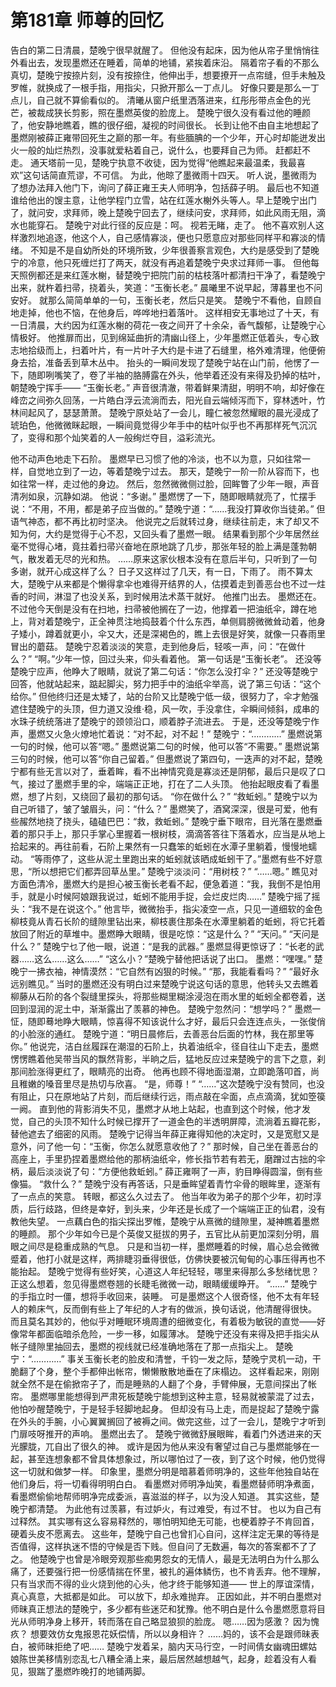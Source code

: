# 第181章 师尊的回忆
告白的第二日清晨，楚晚宁很早就醒了。
但他没有起床，因为他从帘子里悄悄往外看出去，发现墨燃还在睡着，简单的地铺，紧挨着床沿。
隔着帘子看的不那么真切，楚晚宁按捺片刻，没有按捺住，他伸出手，想要撩开一点帘缝，但手未触及罗帷，就换成了一根手指，用指尖，只掀开那么一丁点儿。
好像只要是那么一丁点儿，自己就不算偷看似的。
清曦从窗户纸里洒落进来，红彤彤带点金色的光芒，被裁成狭长剪影，照在墨燃英俊的脸庞上。
楚晚宁很久没有看过他的睡颜了，他安静地瞧着，瞧的很仔细，凝视的时间很长。
长到让他不由自主地想起了墨燃刚被薛正雍带回死生之巅的那一年。有些腼腆的一个少年，开心时却能迸发出火一般的灿烂热烈，没事就爱粘着自己，说什么，也要拜自己为师。
赶都赶不走。
通天塔前一见，楚晚宁执意不收徒，因为觉得“他瞧起来最温柔，我最喜欢”这句话简直荒谬，不可信。
为此，他晾了墨微雨十四天。
听人说，墨微雨为了想办法拜入他门下，询问了薛正雍王夫人师明净，包括薛子明。
最后也不知道谁给他出的馊主意，让他学程门立雪，站在红莲水榭外头等人。早上楚晚宁出门了，就问安，求拜师，晚上楚晚宁回去了，继续问安，求拜师，如此风雨无阻，滴水也能穿石。
楚晚宁对此行径的反应是：呵。
视若无睹，走了。
他不喜欢别人这样激烈地追逐，他这个人，自己感情寡淡，便也只愿意应对那些同样平和寡淡的情绪。
不知是不是自幼所处的环境所致，少年很善察言观色，大约是感受到了楚晚宁的冷意，他只死缠烂打了两天，就没有再追着楚晚宁央求过拜师一事。
但他每天照例都还是来红莲水榭，替楚晚宁把院门前的枯枝落叶都清扫干净了，看楚晚宁出来，就杵着扫帚，挠着头，笑道：“玉衡长老。”
晨曦里不说早起，薄暮里也不问安好。
就那么简简单单的一句，玉衡长老，然后只是笑。
楚晚宁不看他，自顾自地走掉，他也不恼，在他身后，哗哗地扫着落叶。
这样相安无事地过了十天，有一日清晨，大约因为红莲水榭的荷花一夜之间开了十余朵，香气馥郁，让楚晚宁心情极好。
他推扉而出，见到绵延曲折的清幽山径上，少年墨燃正低着头，专心致志地拾级而上，扫着叶片，有一片叶子大约是卡进了石缝里，格外难清理，他便俯身去拾，准备丢到草木丛中。
抬头的一瞬间发现了楚晚宁站在山门前，他愣了一下，随即咧嘴笑了，卷了半袖的胳膊露在外头，他举着还没有来得及扔掉的枯叶，朝楚晚宁挥手——
“玉衡长老。”
声音很清澈，带着鲜果清甜，明明不响，却好像在峰峦之间弥久回荡，一片皓白浮云流淌而去，阳光自云端倾泻而下，穿林透叶，竹林间起风了，瑟瑟萧萧。
楚晚宁原处站了一会儿，瞳仁被忽然耀眼的晨光浸成了琥珀色，他微微眯起眼，一瞬间竟觉得少年手中的枯叶似乎也不再那样死气沉沉了，变得和那个灿笑着的人一般绚烂夺目，溢彩流光。

他不动声色地走下石阶。
墨燃早已习惯了他的冷淡，也不以为意，只如往常一样，自觉地立到了一边，等着楚晚宁过去。
那天，楚晚宁一阶一阶从容而下，也如往常一样，走过他的身边。
然后，忽然微微侧过脸，回眸瞥了少年一眼，声音清冽如泉，沉静如湖。
他说：“多谢。”
墨燃愣了一下，随即眼睛就亮了，忙摆手说：“不用，不用，都是弟子应当做的。”
楚晚宁道：“……我没打算收你当徒弟。”
但语气神态，都不再比初时坚决。
他说完之后就转过身，继续往前走，末了却又不知为何，大约是觉得于心不忍，又回头看了墨燃一眼。
结果看到那个少年居然丝毫不觉得心堵，竟拄着扫帚兴奋地在原地跳了几步，那张年轻的脸上满是蓬勃朝气，散发着无尽的光和热。
……原来这家伙根本没有在意后半句，只听到了一句多谢，就开心成这样了么？
日子又这样过了几天，有一日，下雨了。
雨不算太大，楚晚宁从来都是个懒得拿伞也难得开结界的人，估摸着走到善恶台也不过一炷香的时间，淋湿了也没关系，到时候用法术蒸干就好。
他推门出去。
墨燃还在。
不过他今天倒是没有在扫地，扫帚被他搁在了一边，他撑着一把油纸伞，蹲在地上，背对着楚晚宁，正全神贯注地捣鼓着个什么东西，单侧肩膀微微耸动着，他身子矮小，蹲着就更小，伞又大，还是深褐色的，瞧上去很是好笑，就像一只春雨里冒出的蘑菇。
楚晚宁忍着淡淡的笑意，走到他身后，轻咳一声，问：“在做什么？”
“啊。”少年一惊，回过头来，仰头看着他。
第一句话是“玉衡长老”。
还没等楚晚宁应声，他睁大了眼睛，就说了第二句话：“你怎么没打伞？”
还没等楚晚宁回答，他就站起来，踮起脚尖，努力把手中的油纸伞举高，说了第三句话：“这个给你。”
但他终归还是太矮了，站的台阶又比楚晚宁低一级，很努力了，伞才勉强遮住楚晚宁的头顶，但力道又没维·稳，风一吹，手没拿住，伞瞬间倾斜，成串的水珠子统统落进了楚晚宁的颈领沿口，顺着脖子流进去。
于是，还没等楚晚宁作声，墨燃又火急火燎地忙着说：“对不起，对不起！”
楚晚宁：“…………”
墨燃说第一句的时候，他可以答“嗯。”
墨燃说第二句的时候，他可以答“不需要。”
墨燃说第三句的时候，他可以答“你自己留着。”
但墨燃说了第四句，一迭声的对不起，楚晚宁都有些无言以对了，垂着眸，看不出神情究竟是寡淡还是阴郁，最后只是叹了口气，接过了墨燃手里的伞，端端正正地，打在了二人头顶。
他抬起眼皮看了看墨燃，想了片刻，又绕回了最初的那句话。
“你在做什么？”
“救蚯蚓。”
楚晚宁以为自己听错了，皱了皱眉头，问：“什么？”
墨燃笑了，酒窝深深，很是可爱，他有些赧然地挠了挠头，磕磕巴巴：“救，救蚯蚓。”
楚晚宁垂下眼帘，目光落在墨燃垂着的那只手上，那只手掌心里握着一根树枝，滴滴答答往下落着水，应当是从地上拾起来的。再往前看，石阶上果然有一只蠢笨的蚯蚓在水潭子里躺着，慢慢地蠕动。
“等雨停了，这些从泥土里跑出来的蚯蚓就该晒成蚯蚓干了。”墨燃有些不好意思，“所以想把它们都弄回草丛里。”
楚晚宁淡淡问：“用树枝？”
“……嗯。”
瞧见对方面色清冷，墨燃大约是担心被玉衡长老看不起，便急着道：“我，我倒不是怕用手，就是小时候阿娘跟我说过，蚯蚓不能用手捉，会烂皮烂肉……”
楚晚宁摇了摇头：“我不是在说这个。”
他言毕，微微抬手，指尖凌空一点，只见一道细软的金色柳枝竟从青石长阶的缝隙里钻出来，柳枝裹住那条在水潭里躺着的蚯蚓，将它托着放回了附近的草堆中。墨燃睁大眼睛，很是吃惊：“这是什么？”
“天问。”
“天问是什么？”
楚晚宁乜了他一眼，说道：“是我的武器。”
墨燃显得更惊讶了：“长老的武器……这么……这么……”
“这么小？”楚晚宁替他把话说了出口。
墨燃：“嘿嘿。”
楚晚宁一拂衣袖，神情漠然：“它自然有凶狠的时候。”
“那，我能看看吗？”
“最好永远别瞧见。”
当时的墨燃还没有明白过来楚晚宁说这句话的意思，他转头又去瞧着柳藤从石阶的各个裂缝里探头，将那些糊里糊涂浸泡在雨水里的蚯蚓全都卷着，送回到湿润的泥土中，渐渐露出了羡慕的神色。
楚晚宁忽然问：“想学吗？”
墨燃一怔，随即蓦地睁大眼睛，惊喜得不知该说什么才好，最后只会连连点头，一张俊俏的小脸涨的通红。
楚晚宁道：“明日晨修后，去善恶台后面的竹林，我在那里等你。”
他说完，洁白丝履踩在潮湿的石阶上，执着油纸伞，径自往山下走去，墨燃愣愣瞧着他吴带当风的飘然背影，半晌之后，猛地反应过来楚晚宁的言下之意，刹那间脸涨得更红了，眼睛亮的出奇。
他再也顾不得地面湿潮，立即跪落叩首，尚且稚嫩的嗓音里尽是热切与欣喜。
“是，师尊！”
“……”这次楚晚宁没有赞同，也没有阻止，只在原地站了片刻，而后继续行远，雨点敲在伞面，点点滴滴，犹如箜篌一阙。
直到他的背影消失不见，墨燃才从地上站起，也直到这个时候，他才发觉，自己的头顶不知什么时候已撑开了一道金色的半透明屏障，流淌着五瓣花影，替他遮去了细密的风雨。
楚晚宁记得当年薛正雍得知他的决定时，又是宽慰又是意外，问了他一句：“玉衡，你怎么就愿意收他了？”
那时候，自己坐在善恶台的高座上，手里扔捏着墨燃给他的那柄油纸伞，修长指节若有若无，磨蹭过古拙的伞柄，最后淡淡说了句：“方便他救蚯蚓。”
薛正雍啊了一声，豹目睁得圆溜，倒有些像猫。
“救什么？”
楚晚宁没有再答话，只是垂眸望着青竹伞骨的眼眸里，逐渐有了一点点的笑意。
转眼，都这么久过去了。
他当年收为弟子的那个少年，初时淳质，后行歧路，但终是幸好，到头来，少年还是长成了一个端端正正的仙君，没有教他失望。
一点藕白色的指尖探出罗帷，楚晚宁从熹微的缝隙里，凝神瞧着墨燃的睡颜。
那个少年如今已是个英俊又挺拔的男子，五官比从前更加深刻分明，眉眼之间尽是稳重成熟的气息。
只是和当初一样，墨燃睡着的时候，眉心总会微微蹙着，他打小就是这样，两排睫羽垂得很低，仿佛快要被沉甸甸的心事压得再也不能抬起。
楚晚宁觉得有些好笑，心道这人年纪轻轻，哪里来得那么多愁绪忧思？
正这么想着，忽见得墨燃卷翘的长睫毛微微一动，眼睛缓缓睁开。
“……”
楚晚宁的手指立时一僵，想将手收回来，装睡。
可是墨燃这个人很奇怪，他不太有年轻人的赖床气，反而倒有些上了年纪的人才有的做派，换句话说，他清醒得很快。
而且莫名其妙的，他似乎对睡眠环境周遭的细微变化，有着极为敏锐的直觉——好像常年都面临暗杀危险，一步一移，如履薄冰。
楚晚宁还没有来得及把手指尖从帐子缝隙里抽回去，墨燃的视线就已经准确地落在了那一点指尖上。
楚晚宁：“…………”
事关玉衡长老的脸皮和清誉，千钧一发之际，楚晚宁灵机一动，干脆翻了个身，整个手都伸出帐帘，懒懒散散地垂在了床榻边。
这样看起来，刚刚就全然不是在偷掀帘子了，而是睡熟的人翻了个身，手臂伸展，无意间探出了帐帘。
墨燃哪里能想得到严肃死板楚晚宁能想到这种主意，轻易就被蒙混了过去，他怕吵醒楚晚宁，于是轻手轻脚地起身。
但却没有马上走，而是捉起了楚晚宁露在外头的手腕，小心翼翼搁回了被褥之间。做完这些，过了一会儿，楚晚宁才听到门扉吱呀推开的声响。
墨燃出去了。
楚晚宁微微舒展眼眸，看着门外透进来的天光朦胧，兀自出了很久的神。
或许是因为他从来没有奢望过自己与墨燃能够在一起，甚至连想象都不曾具体想象过，所以哪怕过了一夜，到了这个时候，他仍觉得这一切就和做梦一样。
印象里，墨燃分明是暗慕着师明净的，这些年他独自站在他们身后，将一切看得明明白白。
看墨燃对师明净灿笑，看墨燃替师明净煮面，看墨燃偷偷地帮师明净完成委派，喜滋滋的样子，以为没人知道。
其实这些，楚晚宁都清楚。
为此他有过羡慕，有过妒火，有过难受，有过不甘。
也以为自己有过释然。
其实哪有这么容易释然的，哪怕明知绝无可能，也梗着脖子不肯回首，硬着头皮不愿离去。
这些年，楚晚宁自己也曾扪心自问，这样注定无果的等待是否值得，这样执迷不悟的守候是否下贱。但自问了无数遍，每次的答案都不了了之。
他楚晚宁也曾是冷眼旁观那些痴男怨女的无情人，最是无法明白为什么那么痛了，还要强行把一份感情揣在怀里，被扎的遍体鳞伤，也不肯丢弃。他不理解，只有当求而不得的业火烧到他的心头，他才终于能够知道——
世上的厚谊深情，真心真意，大抵都是如此。
可以放下，却永难抛弃。
正因如此，并不明白墨燃对师昧真正想法的楚晚宁，多少都有些迷茫和犹豫。他不明白是什么令墨燃愿意将目光从师明净身上移开，转而落在自己略显狼狈的脸庞。
嗯……因为感激？
因为愧疚？
想要效仿女鬼报恩花妖偿情，所以以身相许？
……妈的，该不会是跟师昧表白，被师昧拒绝了吧……
楚晚宁发着呆，脑内天马行空，一时间倩女幽魂田螺姑娘陈世美移情别恋乱七八糟全涌上来，最后居然越想越气，起身，趁着没有人看见，狠踹了墨燃昨晚打的地铺两脚。
